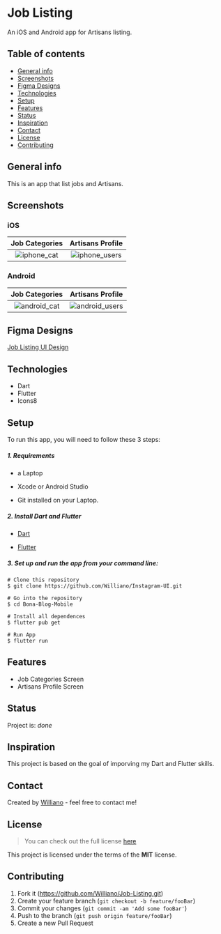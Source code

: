 # Job Listing
An iOS and Android app for Artisans listing.

## Table of contents
* [General info](#general-info)
* [Screenshots](#screenshots)
* [Figma Designs](#figma-designs)
* [Technologies](#technologies)
* [Setup](#setup)
* [Features](#features)
* [Status](#status)
* [Inspiration](#inspiration)
* [Contact](#contact)
* [License](#license)
* [Contributing](#contributing)

## General info
This is an app that list jobs and Artisans.

## Screenshots

### iOS
 Job Categories          |  Artisans Profile
 :-------------------------:|:-------------------------:
![iphone_cat](https://user-images.githubusercontent.com/19711677/81141763-3d228d00-8f33-11ea-93bf-74784b60f29e.png)|![iphone_users](https://user-images.githubusercontent.com/19711677/81141765-3dbb2380-8f33-11ea-9e45-416f7a97e8b8.png)

### Android
 Job Categories          |  Artisans Profile
 :-------------------------:|:-------------------------:
![android_cat](https://user-images.githubusercontent.com/19711677/81141769-3eec5080-8f33-11ea-9f89-432ee8f272b3.png)|![android_users](https://user-images.githubusercontent.com/19711677/81141770-3eec5080-8f33-11ea-85e3-95a0e43c2cca.png)

## Figma Designs
[Job Listing UI Design](https://github.com/Williano/UI-Designs/tree/master/Job%20Listing)

## Technologies
* Dart
* Flutter
* Icons8


## Setup
To run this app, you will need to follow these 3 steps:

##### 1. Requirements 
  - a Laptop

  - Xcode or Android Studio 

  - Git installed on your Laptop. 


##### 2. Install Dart and Flutter
  - [Dart](https://dart.dev/get-dart)

  - [Flutter](https://flutter.dev/docs/get-started/install)


##### 3. Set up and run the app from your command line:
  ```
  # Clone this repository
  $ git clone https://github.com/Williano/Instagram-UI.git

  # Go into the repository
  $ cd Bona-Blog-Mobile

  # Install all dependences 
  $ flutter pub get

  # Run App
  $ flutter run
  ```

## Features
* Job Categories Screen
* Artisans Profile Screen

## Status
Project is: _done_

## Inspiration
This project is based on the goal of imporving my Dart and Flutter skills.


## Contact
Created by [Williano](https://williano.github.io/) - feel free to contact me!

## License
>You can check out the full license [here](https://github.com/Williano/Job-Listing/blob/master/LICENSE)

This project is licensed under the terms of the **MIT** license.

## Contributing

1. Fork it (<https://github.com/Williano/Job-Listing.git>)
2. Create your feature branch (`git checkout -b feature/fooBar`)
3. Commit your changes (`git commit -am 'Add some fooBar'`)
4. Push to the branch (`git push origin feature/fooBar`)
5. Create a new Pull Request
